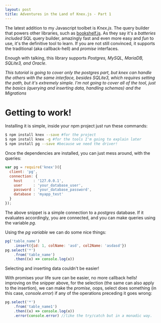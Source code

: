 ```yaml
---
layout: post
title: Adventures in the Land of Knex.js - Part 1
---
```


The latest addition to my Javascript toolbet is *Knex.js*. The query builder that powers other libraries, such as [bookshelf.js](http://bookshelfjs.org/). As they say it's a _batteries included_ SQL query builder, amazingly fast and even more easy and *fun* to use, it's the definitive tool to learn. If you are not still convinced, it supports the traditional (aka callback-hell) and *promise* interfaces.

Enough with talking, this library supports *Postgres, MySQL, MariaDB, SQLite3, and Oracle*.

_This tutorial is going to cover only the postgres part, but knex can handle the others with the same interface, besides SQLite3, which requires setting the path, but it's extremely simple. I'm not going to cover all of the tool, just the basics (querying and inserting data, handling schemas) and the_ *Migrations*

# Getting to work!
Installing it is simple, inside your npm project just run these commands:

```bash
$ npm install knex --save #for the project
$ npm install knex -g #for the tools I'm going to explain later
$ npm install pg --save #because we need the driver!
```

Once the dependencies are installed, you can just mess around, with the queries:

```javascript
var pg = require('knex')({
  client: 'pg',
  connection: {
    host     : '127.0.0.1',
    user     : 'your_database_user',
    password : 'your_database_password',
    database : 'myapp_test'
  }
});
```

The above snippet is a simple connection to a _postgres_ database. If it evaluates accordingly, you are connected, and you can make queries using the variable _pg_.

Using the _pg variable_ we can do some nice things:

```javascript
pg('table_name')
	.insert({id: 1, colName: 'asd', col2Name: 'asdasd'})
pg.select('*')
	.from('table_name')
	.then((x) => console.log(x))
```
Selecting and inserting data couldn't be easier!

With promises your life sure can be easier, no more callback hells! improving on the snipper above, for the selection (the same can also apply to the insertion), we can make the _promise_, oops, select does something (in this case, _console.error_) if any of the operations preceding it goes wrong:

```javascript
pg.select('*')
	.from('table_name1')
    .then((x) => console.log(x))
    .error(console.error) //like the try/catch but in a monadic way.
```
